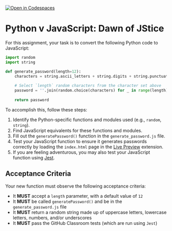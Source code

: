 [![Open in Codespaces](https://classroom.github.com/assets/launch-codespace-2972f46106e565e64193e422d61a12cf1da4916b45550586e14ef0a7c637dd04.svg)](https://classroom.github.com/open-in-codespaces?assignment_repo_id=16476592)
# Python v JavaScript: Dawn of JStice

For this assignment, your task is to convert the following Python code to JavaScript:

```python
import random
import string

def generate_password(length=12):
    characters = string.ascii_letters + string.digits + string.punctuation
    
    # Select `length` random characters from the character set above
    password = ''.join(random.choice(characters) for _ in range(length))
    
    return password
```

To accomplish this, follow these steps:

1. Identify the Python-specific functions and modules used (e.g., `random`, `string`).
2. Find JavaScript equivalents for these functions and modules.
3. Fill out the `generatePassword()` function in the `generate_password.js` file.
4. Test your JavaScript function to ensure it generates passwords correctly by loading the `index.html` page in the [Live Preview](https://marketplace.visualstudio.com/items?itemName=ms-vscode.live-server) extension.
5. If you are feeling adventurous, you may also test your JavaScript function using [Jest](https://jestjs.io/).

## Acceptance Criteria

Your new function must observe the following acceptance criteria:

- It **MUST** accept a `length` parameter, with a default value of `12`
- It **MUST** be called `generatePassword()` and be in the `generate_password.js` file
- It **MUST** return a random string made up of uppercase letters, lowercase letters, numbers, and/or underscores
- It **MUST** pass the GitHub Classroom tests (which are run using `Jest`)
